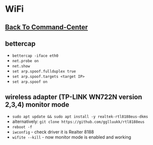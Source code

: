 # WiFi

## [Back To Command-Center](https://github.com/encryptedninja/command-center/blob/dev/README.md)

## bettercap
* `bettercap -iface eth0`
* `net.probe on`
* `net.show`
* `set arp.spoof.fullduplex true`
* `set arp.spoof.targets <target IP>`
* `set arp.spoof on`

## wireless adapter (TP-LINK WN722N version 2,3,4) monitor mode
* `sudo apt update && sudo apt install -y realtek-rtl8188eus-dkms`
* alternatively: `git clone https://github.com/gglluukk/rtl8188eus`
* `reboot -f`
* `iwconfig` - check driver it is Realter 8188
* `wifite --kill` - now monitor mode is enabled and working
